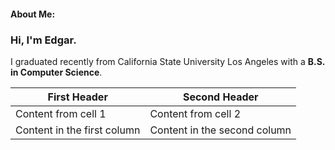 #### About Me:
### Hi, I'm Edgar.
I graduated recently from California State University Los Angeles with a **B.S. in Computer Science**.


First Header | Second Header
------------ | -------------
Content from cell 1 | Content from cell 2
Content in the first column | Content in the second column

